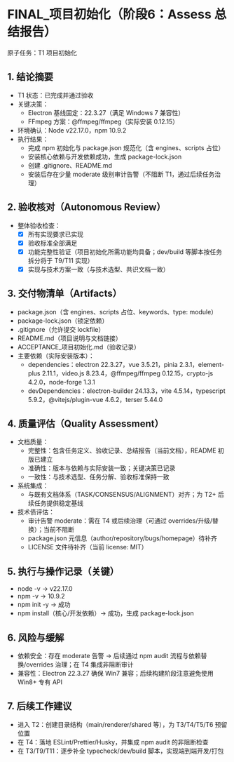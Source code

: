 # FINAL_项目初始化（阶段6：Assess 总结报告）

原子任务：T1 项目初始化

## 1. 结论摘要
- T1 状态：已完成并通过验收
- 关键决策：
  - Electron 基线固定：22.3.27（满足 Windows 7 兼容性）
  - FFmpeg 方案：@ffmpeg/ffmpeg（实际安装 0.12.15）
- 环境确认：Node v22.17.0，npm 10.9.2
- 执行结果：
  - 完成 npm 初始化与 package.json 规范化（含 engines、scripts 占位）
  - 安装核心依赖与开发依赖成功，生成 package-lock.json
  - 创建 .gitignore、README.md
  - 安装后存在少量 moderate 级别审计告警（不阻断 T1，通过后续任务治理）

## 2. 验收核对（Autonomous Review）
- 整体验收检查：
  - [x] 所有实现要求已实现
  - [x] 验收标准全部满足
  - [x] 功能完整性验证（项目初始化所需功能均具备；dev/build 等脚本按任务拆分将于 T9/T11 实现）
  - [x] 实现与技术方案一致（与技术选型、共识文档一致）

## 3. 交付物清单（Artifacts）
- package.json（含 engines、scripts 占位、keywords、type: module）
- package-lock.json（锁定依赖）
- .gitignore（允许提交 lockfile）
- README.md（项目说明与文档链接）
- ACCEPTANCE_项目初始化.md（验收记录）
- 主要依赖（实际安装版本）：
  - dependencies：electron 22.3.27，vue 3.5.21，pinia 2.3.1，element-plus 2.11.1，video.js 8.23.4，@ffmpeg/ffmpeg 0.12.15，crypto-js 4.2.0，node-forge 1.3.1
  - devDependencies：electron-builder 24.13.3，vite 4.5.14，typescript 5.9.2，@vitejs/plugin-vue 4.6.2，terser 5.44.0

## 4. 质量评估（Quality Assessment）
- 文档质量：
  - 完整性：包含任务定义、验收记录、总结报告（当前文档），README 初版已建立
  - 准确性：版本与依赖与实际安装一致；关键决策已记录
  - 一致性：与技术选型、任务分解、验收标准保持一致
- 系统集成：
  - 与既有文档体系（TASK/CONSENSUS/ALIGNMENT）对齐；为 T2+ 后续任务提供稳定基线
- 技术债评估：
  - 审计告警 moderate：需在 T4 或后续治理（可通过 overrides/升级/替换）；当前不阻断
  - package.json 元信息（author/repository/bugs/homepage）待补齐
  - LICENSE 文件待补齐（当前 license: MIT）

## 5. 执行与操作记录（关键）
- node -v → v22.17.0
- npm -v → 10.9.2
- npm init -y → 成功
- npm install（核心/开发依赖）→ 成功，生成 package-lock.json

## 6. 风险与缓解
- 依赖安全：存在 moderate 告警 → 后续通过 npm audit 流程与依赖替换/overrides 治理；在 T4 集成非阻断审计
- 兼容性：Electron 22.3.27 确保 Win7 兼容；后续构建阶段注意避免使用 Win8+ 专有 API

## 7. 后续工作建议
- 进入 T2：创建目录结构（main/renderer/shared 等），为 T3/T4/T5/T6 预留位置
- 在 T4：落地 ESLint/Prettier/Husky，并集成 npm audit 的非阻断检查
- 在 T3/T9/T11：逐步补全 typecheck/dev/build 脚本，实现端到端开发/打包